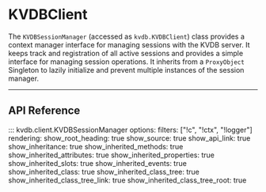 # KVDBClient

The `KVDBSessionManager` (accessed as `kvdb.KVDBClient`) class provides a context manager interface for managing sessions with the KVDB server. It keeps track and registration of all active sessions and provides a simple interface for managing session operations. It inherits from a `ProxyObject` Singleton to lazily initialize and prevent multiple instances of the session manager.

---

## API Reference

::: kvdb.client.KVDBSessionManager
    options:
        filters: ["!c", "!ctx", "!logger"]
    rendering:
        show_root_heading: true
        show_source: true
        show_api_link: true
        show_inheritance: true
        show_inherited_methods: true
        show_inherited_attributes: true
        show_inherited_properties: true
        show_inherited_slots: true
        show_inherited_events: true
        show_inherited_class: true
        show_inherited_class_tree: true
        show_inherited_class_tree_link: true
        show_inherited_class_tree_root: true

        